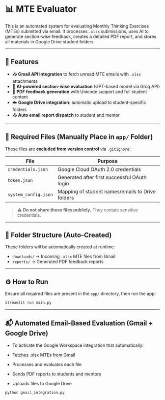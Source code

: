 # 📊 MTE Evaluator

This is an automated system for evaluating Monthly Thinking Exercises (MTEs) submitted via email. It processes `.xlsx` submissions, uses AI to generate section-wise feedback, creates a detailed PDF report, and stores all materials in Google Drive student folders.

---

## 🚀 Features

- 📥 **Gmail API integration** to fetch unread MTE emails with `.xlsx` attachments  
- 🤖 **AI-powered section-wise evaluation** (GPT-based model via Groq API)  
- 🧾 **PDF feedback generation** with Unicode support and full student content  
- ☁️ **Google Drive integration**: automatic upload to student-specific folders  
- 📤 **Auto email report dispatch** to student and mentor  

---

## 🔐 Required Files (Manually Place in `app/` Folder)

These files are **excluded from version control** via `.gitignore`:

| File                 | Purpose                                         |
|----------------------|-------------------------------------------------|
| `credentials.json`   | Google Cloud OAuth 2.0 credentials              |
| `token.json`         | Generated after first successful OAuth login    |
| `system_config.json` | Mapping of student names/emails to Drive folders|

> ⚠️ **Do not share these files publicly.** They contain sensitive credentials.

---

## 📁 Folder Structure (Auto-Created)

These folders will be automatically created at runtime:

- `downloads/` → Incoming `.xlsx` MTE files from Gmail  
- `reports/` → Generated PDF feedback reports  

---

## ⚙️ How to Run

Ensure all required files are present in the `app/` directory, then run the app:

```bash
streamlit run main.py
```

---

## 📬 Automated Email-Based Evaluation (Gmail + Google Drive)
- To activate the Google Workspace integration that automatically:

- Fetches .xlsx MTEs from Gmail

- Processes and evaluates each file

- Sends PDF reports to students and mentors

- Uploads files to Google Drive

```bash
python gmail_integration.py
```
